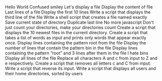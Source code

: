 Hello World
Confused smiley
Let's display a file
Display the content of file
Last lines of a file
Display the first 10 lines
Write a script that displays the third line of the file
Write a shell script that creates a file named exactly
Save current state of directory
Duplicate last line
No more javascript 
Don't just count your directories, make your directories count
Create a script that displays the 10 newest files in the current directory.
Create a script that takes a list of words as input and prints only words that appear exactly once.
Display lines containing the pattern root from the file
Display the number of lines that contain the pattern bin in the file
Display lines containing the pattern “root” and 3 lines after them in the file
I hate bins  
Display all lines of the file
Replace all characters A and c from input to Z and e respectively.
Create a script that removes all letters c and C from input.
Write a script that reverse its input.
Write a script that displays all users and their home directories, sorted by users
